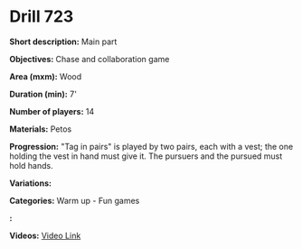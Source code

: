 # Drill 723

**Short description:**
Main part

**Objectives:**
Chase and collaboration game

**Area (mxm):**
Wood

**Duration (min):**
7'

**Number of players:**
14

**Materials:**
Petos

**Progression:**
"Tag in pairs" is played by two pairs, each with a vest; the one holding the vest in hand must give it. The pursuers and the pursued must hold hands.

**Variations:**


**Categories:**
Warm up - Fun games

**:**


**Videos:**
[Video Link](https://www.youtube.com/embed/jaDRPI4AcpM)

